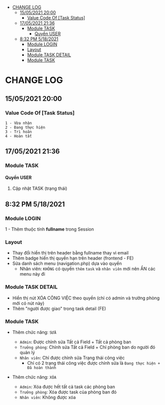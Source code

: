 - [CHANGE LOG](#change-log)
  - [15/05/2021 20:00](#15052021-2000)
    - [Value Code Of [Task Status]](#value-code-of-task-status)
  - [17/05/2021 21:36](#17052021-2136)
    - [Module TASK](#module-task)
      - [Quyền USER](#quyền-user)
  - [8:32 PM 5/18/2021](#832-pm-5182021)
    - [Module LOGIN](#module-login)
    - [Layout](#layout)
    - [Module TASK DETAIL](#module-task-detail)
    - [Module TASK](#module-task-1)

# CHANGE LOG
## 15/05/2021 20:00
### Value Code Of [Task Status]
`1 - Vừa nhận`<br>
`2 - Đang thực hiện`<br>
`3 - Trì hoãn`<br>
`4 - Hoàn tất`<br>

## 17/05/2021 21:36
### Module TASK
#### Quyền USER
1) Cập nhật TASK (trạng thái)

## 8:32 PM 5/18/2021
### Module LOGIN
1 - Thêm thuộc tính <b>fullname</b> trong Session

### Layout
- Thay đổi hiển thị trên header bằng fullname thay vì email
- Thêm badge hiển thị quyền hạn trên header (frontend - FE)
- Sửa danh sách menu (navigation.php) dựa vào quyền
  - Nhân viên: `KHÔNG` có quyền `thêm` `task` và `nhân viên` mới nên ẨN các menu này đi

### Module TASK DETAIL
- Hiển thị nút XÓA CÔNG VIỆC theo quyền (chỉ có admin và trưởng phòng mới có nút này)
- Thêm "người được giao" trong task detail (FE)


### Module TASK
- Thêm chức năng: `SỬA`
  - `Admin`: Được chỉnh sửa Tất cả Field + Tất cả phòng ban
  - `Trưởng phòng`: Chỉnh sửa Tất cả Field + Chỉ phòng ban do người đó quản lý
  - `Nhân viên`: Chỉ được chỉnh sửa Trạng thái công việc
    - Chỉ có 2 trạng thái công việc được chỉnh sửa là `Đang thực hiện + Đã hoàn thành`

- Thêm chức năng: `XÓA`
  - `Admin`: Xóa được hết tất cả task các phòng ban
  - `Trưởng phòng`: Xóa được task của phòng ban đó
  - `Nhân viên`: Không được xóa
